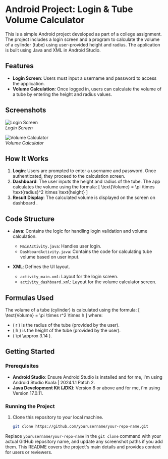# Android Project: Login & Tube Volume Calculator

This is a simple Android project developed as part of a college assignment. The project includes a login screen and a program to calculate the volume of a cylinder (tube) using user-provided height and radius. The application is built using Java and XML in Android Studio.

## Features

- **Login Screen**: Users must input a username and password to access the application.
- **Volume Calculation**: Once logged in, users can calculate the volume of a tube by entering the height and radius values.

## Screenshots

![Login Screen](screenshots/login_screen.png)  
*Login Screen*

![Volume Calculator](screenshots/volume_calculator.png)  
*Volume Calculator*

## How It Works

1. **Login**: Users are prompted to enter a username and password. Once authenticated, they proceed to the calculation screen.
2. **Dashboard**: The user inputs the height and radius of the tube. The app calculates the volume using the formula:
   \[
   \text{Volume} = \pi \times \text{radius}^2 \times \text{height}
   \]
3. **Result Display**: The calculated volume is displayed on the screen on dashboard .

## Code Structure

- **Java**: Contains the logic for handling login validation and volume calculation.
  - `MainActivity.java`: Handles user login.
  - `DashboardActivity.java`: Contains the code for calculating tube volume based on user input.
  
- **XML**: Defines the UI layout.
  - `activity_main.xml`: Layout for the login screen.
  - `activity_dashboard.xml`: Layout for the volume calculator screen.

## Formulas Used

The volume of a tube (cylinder) is calculated using the formula:
\[
\text{Volume} = \pi \times r^2 \times h
\]
where:
- \( r \) is the radius of the tube (provided by the user).
- \( h \) is the height of the tube (provided by the user).
- \( \pi \approx 3.14 \).

## Getting Started

### Prerequisites
- **Android Studio**: Ensure Android Studio is installed and for me, i'm using Android Studio Koala | 2024.1.1 Patch 2.
- **Java Development Kit (JDK)**: Version 8 or above and for me, i'm using Version 17.0.11.

### Running the Project
1. Clone this repository to your local machine.
   ```bash
   git clone https://github.com/yourusername/your-repo-name.git

Replace `yourusername/your-repo-name` in the `git clone` command with your actual GitHub repository name, and update any screenshot paths if you add them. This README covers the project's main details and provides context for users or reviewers.
